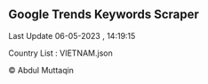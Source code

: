 

## Google Trends Keywords Scraper 
 
Last Update 06-05-2023 , 14:19:15

Country List :
VIETNAM.json



© Abdul Muttaqin 
